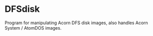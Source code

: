 # DFSdisk
Program for manipulating Acorn DFS disk images, also handles Acorn System / AtomDOS images.
